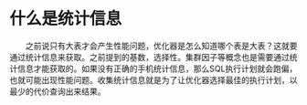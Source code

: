 # 什么是统计信息

&emsp;&emsp;之前说只有大表才会产生性能问题，优化器是怎么知道哪个表是大表？这就要通过统计信息来获取。之前提到的基数，选择性。集群因子等概念也是需要通过统计信息才能获取的。如果没有正确的手机统计信息，那么SQL执行计划就会跑偏，也就可能出现性能问题。收集统计信息就是为了让优化器选择最佳的执行计划，以最少的代价查询出来结果。
